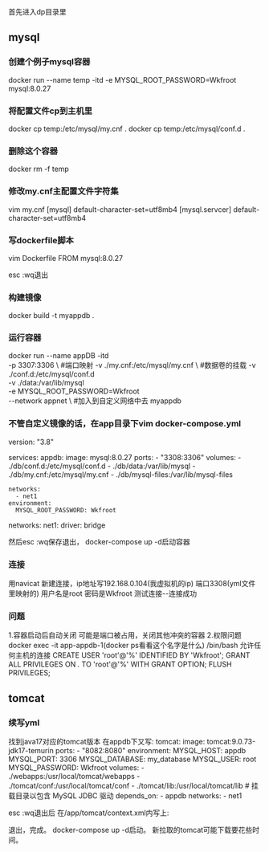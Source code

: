 首先进入dp目录里
## mysql
### 创建个例子mysql容器
docker run --name temp -itd -e MYSQL_ROOT_PASSWORD=Wkfroot mysql:8.0.27
### 将配置文件cp到主机里
docker cp temp:/etc/mysql/my.cnf .
docker cp temp:/etc/mysql/conf.d .
### 删除这个容器
docker rm -f temp
### 修改my.cnf主配置文件字符集
vim my.cnf
[mysql]
default-character-set=utf8mb4
[mysql.servcer]
default-character-set=utf8mb4
### 写dockerfile脚本
vim Dockerfile
FROM mysql:8.0.27

esc :wq退出
### 构建镜像
docker build -t myappdb .

### 运行容器
docker run --name appDB -itd \
-p 3307:3306 \ #端口映射
-v ./my.cnf:/etc/mysql/my.cnf \  #数据卷的挂载
-v ./conf.d:/etc/mysql/conf.d \
-v ./data:/var/lib/mysql \
-e MYSQL_ROOT_PASSWORD=Wkfroot \
--network appnet \  #加入到自定义网络中去
myappdb

### 不管自定义镜像的话，在app目录下vim docker-compose.yml
version: "3.8"

services:
  appdb:
    image: mysql:8.0.27
    ports:
      - "3308:3306"
    volumes:
      - ./db/conf.d:/etc/mysql/conf.d
      - ./db/data:/var/lib/mysql
      - ./db/my.cnf:/etc/mysql/my.cnf
      - ./db/mysql-files:/var/lib/mysql-files

    networks:
      - net1
    environment:
      MYSQL_ROOT_PASSWORD: Wkfroot

networks:
  net1:
    driver: bridge

然后esc :wq保存退出，
docker-compose up -d启动容器

### 连接
用navicat 新建连接，ip地址写192.168.0.104(我虚拟机的ip)
端口3308(yml文件里映射的)
用户名是root
密码是Wkfroot
测试连接--连接成功

### 问题
1.容器启动后自动关闭
可能是端口被占用，关闭其他冲突的容器
2.权限问题
docker exec -it app-appdb-1(docker ps看看这个名字是什么) /bin/bash
允许任何主机的连接
CREATE USER 'root'@'%' IDENTIFIED BY 'Wkfroot';
GRANT ALL PRIVILEGES ON *.* TO 'root'@'%' WITH GRANT OPTION;
FLUSH PRIVILEGES;

## tomcat
### 续写yml
找到java17对应的tomcat版本
在appdb下又写:
tomcat:
    image: tomcat:9.0.73-jdk17-temurin
    ports:
      - "8082:8080"
    environment:
      MYSQL_HOST: appdb
      MYSQL_PORT: 3306
      MYSQL_DATABASE: my_database
      MYSQL_USER: root
      MYSQL_PASSWORD: Wkfroot
    volumes:
      - ./webapps:/usr/local/tomcat/webapps
      - ./tomcat/conf:/usr/local/tomcat/conf
      - ./tomcat/lib:/usr/local/tomcat/lib  # 挂载目录以包含 MySQL JDBC 驱动
    depends_on:
      - appdb
    networks:
      - net1

esc  :wq退出后
在/app/tomcat/context.xml内写上:
<Context>
  <Resource name="jdbc/MyDB"
            auth="Container"
            type="javax.sql.DataSource"
            maxTotal="100"
            maxIdle="30"
            maxWaitMillis="10000"
            username="root"
            password="Wkfroot"
            driverClassName="com.mysql.cj.jdbc.Driver"
            url="jdbc:mysql://appdb:3306/my_database?useSSL=false&amp;serverTimezone=UTC"/>
</Context>

退出，完成。
docker-compose up -d启动。
新拉取的tomcat可能下载要花些时间。